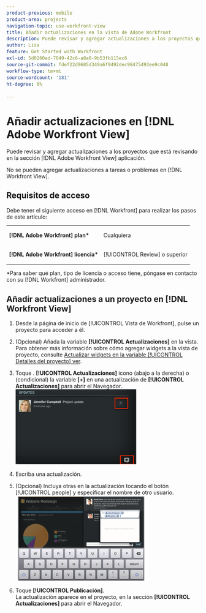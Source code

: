 ```yaml
---
product-previous: mobile
product-area: projects
navigation-topic: use-workfront-view
title: Añadir actualizaciones en la vista de Adobe Workfront
description: Puede revisar y agregar actualizaciones a los proyectos que está revisando en la sección [!DNL Adobe Workfront] Ver aplicación.
author: Lisa
feature: Get Started with Workfront
exl-id: 5d0260ad-7049-42c6-a8a0-9b53fb115ec6
source-git-commit: fdef22d9685d349a6f9492dec98475493ee9c048
workflow-type: tm+mt
source-wordcount: '181'
ht-degree: 0%

---
```


# Añadir actualizaciones en [!DNL Adobe Workfront View]

Puede revisar y agregar actualizaciones a los proyectos que está revisando en la sección [!DNL Adobe Workfront View] aplicación.

No se pueden agregar actualizaciones a tareas o problemas en [!DNL Workfront View].

## Requisitos de acceso

Debe tener el siguiente acceso en [!DNL Workfront] para realizar los pasos de este artículo:

<table style="table-layout:auto"> 
 <col> 
 </col> 
 <col> 
 </col> 
 <tbody> 
  <tr> 
   <td role="rowheader"><strong>[!DNL Adobe Workfront] plan*</strong></td> 
   <td> <p>Cualquiera</p> </td> 
  </tr> 
  <tr> 
   <td role="rowheader"><strong>[!DNL Adobe Workfront] licencia*</strong></td> 
   <td> <p>[!UICONTROL Review] o superior</p> </td> 
  </tr> 
 </tbody> 
</table>

&#42;Para saber qué plan, tipo de licencia o acceso tiene, póngase en contacto con su [!DNL Workfront] administrador.

## Añadir actualizaciones a un proyecto en [!DNL Workfront View]

1. Desde la página de inicio de [!UICONTROL Vista de Workfront], pulse un proyecto para acceder a él.
1. (Opcional) Añada la variable **[!UICONTROL Actualizaciones]** en la vista.\
   Para obtener más información sobre cómo agregar widgets a la vista de proyecto, consulte [Actualizar widgets en la variable [!UICONTROL Detalles del proyecto] ver](../../../workfront-basics/mobile-apps/using-workfront-view/update-widgets-in-workfront-view.md).

1. Toque . **[!UICONTROL Actualizaciones]** icono (abajo a la derecha) o (condicional) la variable **[+]** en una actualización de **[!UICONTROL Actualizaciones]** para abrir el Navegador.\
   ![[!DNL workfront_view_updates_icon].png](assets/workfront-view-updates-icon-315x196.png)

1. Escriba una actualización.
1. (Opcional) Incluya otras en la actualización tocando el botón [!UICONTROL people] y especificar el nombre de otro usuario.\
   ![](assets/screen-shot-2014-002-21-at-2.57.44-pm-350x222.png)

1. Toque **[!UICONTROL Publicación]**.\
   La actualización aparece en el proyecto, en la sección **[!UICONTROL Actualizaciones]** para abrir el Navegador.
